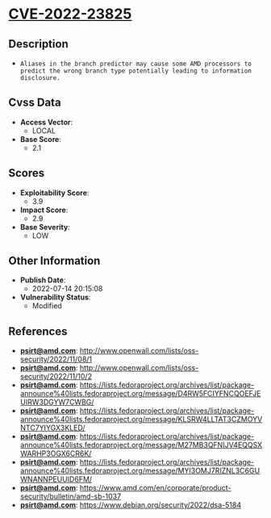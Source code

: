 
# [CVE-2022-23825](https://cve.mitre.org/cgi-bin/cvename.cgi?name=CVE-2022-23825)

## Description

- `Aliases in the branch predictor may cause some AMD processors to predict the wrong branch type potentially leading to information disclosure.`

## Cvss Data

- **Access Vector**:
  - LOCAL
- **Base Score**:
  - 2.1

## Scores

- **Exploitability Score**:
  - 3.9
- **Impact Score**:
  - 2.9
- **Base Severity**:
  - LOW

## Other Information

- **Publish Date**:
  - 2022-07-14 20:15:08
- **Vulnerability Status**:
  - Modified

## References

- **psirt@amd.com**: http://www.openwall.com/lists/oss-security/2022/11/08/1
- **psirt@amd.com**: http://www.openwall.com/lists/oss-security/2022/11/10/2
- **psirt@amd.com**: https://lists.fedoraproject.org/archives/list/package-announce%40lists.fedoraproject.org/message/D4RW5FCIYFNCQOEFJEUIRW3DGYW7CWBG/
- **psirt@amd.com**: https://lists.fedoraproject.org/archives/list/package-announce%40lists.fedoraproject.org/message/KLSRW4LLTAT3CZMOYVNTC7YIYGX3KLED/
- **psirt@amd.com**: https://lists.fedoraproject.org/archives/list/package-announce%40lists.fedoraproject.org/message/M27MB3QFNIJV4EQQSXWARHP3OGX6CR6K/
- **psirt@amd.com**: https://lists.fedoraproject.org/archives/list/package-announce%40lists.fedoraproject.org/message/MYI3OMJ7RIZNL3C6GUWNANNPEUUID6FM/
- **psirt@amd.com**: https://www.amd.com/en/corporate/product-security/bulletin/amd-sb-1037
- **psirt@amd.com**: https://www.debian.org/security/2022/dsa-5184
